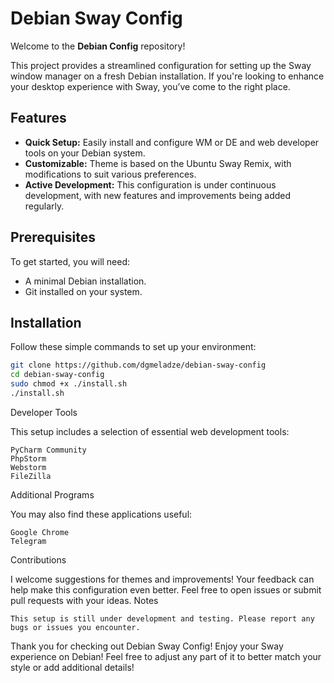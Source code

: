 # Debian Sway Config

Welcome to the **Debian Config** repository!

This project provides a streamlined configuration for setting up the Sway window manager on a fresh Debian installation. If you're looking to enhance your desktop experience with Sway, you’ve come to the right place.

## Features

- **Quick Setup:** Easily install and configure WM or DE and web developer tools on your Debian system.
- **Customizable:** Theme is based on the Ubuntu Sway Remix, with modifications to suit various preferences.
- **Active Development:** This configuration is under continuous development, with new features and improvements being added regularly.

## Prerequisites

To get started, you will need:
- A minimal Debian installation.
- Git installed on your system.

## Installation

Follow these simple commands to set up your environment:

```sh
git clone https://github.com/dgmeladze/debian-sway-config
cd debian-sway-config
sudo chmod +x ./install.sh
./install.sh
```


Developer Tools

This setup includes a selection of essential web development tools:

    PyCharm Community
    PhpStorm
    Webstorm
    FileZilla

Additional Programs

You may also find these applications useful:

    Google Chrome
    Telegram

Contributions

I welcome suggestions for themes and improvements! Your feedback can help make this configuration even better. Feel free to open issues or submit pull requests with your ideas.
Notes

    This setup is still under development and testing. Please report any bugs or issues you encounter.

Thank you for checking out Debian Sway Config! Enjoy your Sway experience on Debian!
Feel free to adjust any part of it to better match your style or add additional details!
